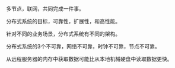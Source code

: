 多节点，联网，共同完成一件事。

分布式系统的目标，可靠性，扩展性，和高性能。

针对不同的业务场景，分布式系统有不同的架构。

分布式系统的3个不可靠，网络不可靠，时钟不可靠，节点不可靠。

从远程服务器的内存中获取数据可能比从本地机械硬盘中读取数据更快。
